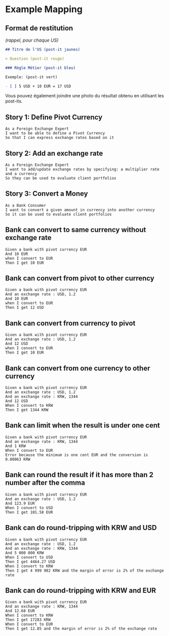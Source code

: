 # Example Mapping

## Format de restitution
*(rappel, pour chaque US)*

```markdown
## Titre de l'US (post-it jaunes)

> Question (post-it rouge)

### Règle Métier (post-it bleu)

Exemple: (post-it vert)

- [ ] 5 USD + 10 EUR = 17 USD
```

Vous pouvez également joindre une photo du résultat obtenu en utilisant les post-its.

## Story 1: Define Pivot Currency

```gherkin
As a Foreign Exchange Expert
I want to be able to define a Pivot Currency
So that I can express exchange rates based on it
```

## Story 2: Add an exchange rate
```gherkin
As a Foreign Exchange Expert
I want to add/update exchange rates by specifying: a multiplier rate and a currency
So they can be used to evaluate client portfolios
```

## Story 3: Convert a Money

```gherkin
As a Bank Consumer
I want to convert a given amount in currency into another currency
So it can be used to evaluate client portfolios
```

## Bank can convert to same currency without exchange rate
```gherkin
Given a bank with pivot currency EUR
And 10 EUR
when I convert to EUR
Then I get 10 EUR
```

## Bank can convert from pivot to other currency
```gherkin
Given a bank with pivot currency EUR
And an exchange rate : USD, 1.2
And 10 EUR
when I convert to EUR
Then I get 12 USD
```

## Bank can convert from currency to pivot
```gherkin
Given a bank with pivot currency EUR
And an exchange rate : USD, 1.2
And 12 USD
when I convert to EUR
Then I get 10 EUR
```

## Bank can convert from one currency to other currency
```gherkin
Given a bank with pivot currency EUR
And an exchange rate : USD, 1.2
And an exchange rate : KRW, 1344
And 12 USD
When I convert to KRW
Then I get 1344 KRW
```

## Bank can limit when the result is under one cent
```gherkin
Given a bank with pivot currency EUR
And an exchange rate : KRW, 1344
And 1 KRW
When I convert to EUR
Error because the minimum is one cent EUR and the conversion is 0.00063 KRW
```

## Bank can round the result if it has more than 2 number after the comma
```gherkin
Given a bank with pivot currency EUR
And an exchange rate : USD, 1.2
And 123.9 EUR
When I convert to USD
Then I get 101.58 EUR
```

## Bank can do round-tripping with KRW and USD
```gherkin
Given a bank with pivot currency EUR
And an exchange rate : USD, 1.2
And an exchange rate : KRW, 1344
And 5 000 000 KRW
When I convert to USD
Then I get 4464.27 USD
When I convert to KRW
Then I get 4 999 982 KRW and the margin of error is 2% of the exchange rate
```

## Bank can do round-tripping with KRW and EUR
```gherkin
Given a bank with pivot currency EUR
And an exchange rate : KRW, 1344
And 12.68 EUR
When I convert to KRW
Then I get 17283 KRW
When I convert to EUR
Then I get 12.85 and the margin of error is 2% of the exchange rate
```


